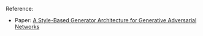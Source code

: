 Reference:
- Paper: [A Style-Based Generator Architecture for Generative Adversarial Networks](https://arxiv.org/abs/1812.04948)